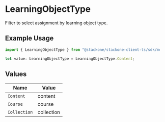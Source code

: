 # LearningObjectType

Filter to select assignment by learning object type.

## Example Usage

```typescript
import { LearningObjectType } from "@stackone/stackone-client-ts/sdk/models/operations";

let value: LearningObjectType = LearningObjectType.Content;
```

## Values

| Name         | Value        |
| ------------ | ------------ |
| `Content`    | content      |
| `Course`     | course       |
| `Collection` | collection   |